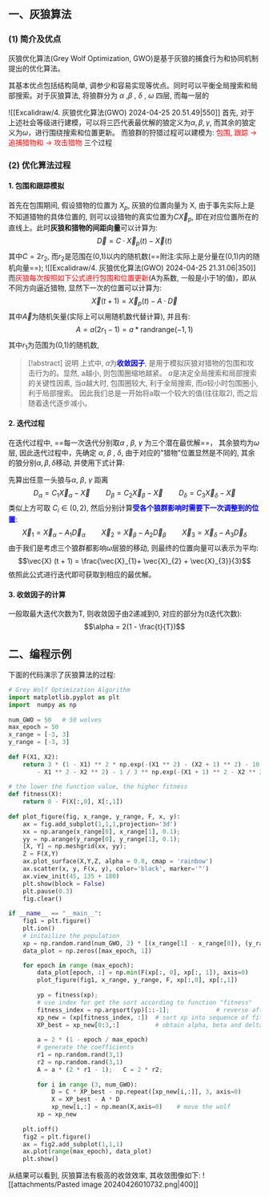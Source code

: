 ## 一、灰狼算法
### (1) 简介及优点
灰狼优化算法(Grey Wolf Optimization, GWO)是基于灰狼的捕食行为和协同机制提出的优化算法。

其基本优点包括结构简单, 调参少和容易实现等优点。同时可以平衡全局搜索和局部搜索。对于灰狼算法, 将狼群分为 $\alpha$ ,$\beta$ , $\delta$ , $\omega$ 四层, 而每一层的

![[Excalidraw/4. 灰狼优化算法(GWO) 2024-04-25 20.51.49|550]]
首先, 对于上述社会等级进行建模，可以将三匹代表最优解的狼定义为$\alpha,\beta,\gamma$, 而其余的狼定义为$\omega$，进行围绕搜索和位置更新。
而狼群的狩猎过程可以建模为: <mark style="background: transparent; color: red">包围, 跟踪 -> 追捕猎物和 -> 攻击猎物</mark> 三个过程

### (2) 优化算法过程
#### 1. 包围和跟踪模拟
首先在包围期间, 假设猎物的位置为 $X_p$, 灰狼的位置向量为 X, 由于事先实际上是不知道猎物的具体位置的, 则可以设猎物的真实位置为$C\vec{X}_{p}$, 即在对应位置所在的直线上。此时**灰狼和猎物的间距向量**可以计算为:
$$\vec{D} = C \cdot  \vec{X}_{p}(t)  - \vec{X}(t)$$
其中$C = 2 r_{2}$, 而$r_2$是范围在(0,1)以内的随机数(==附注:实际上是分量在(0,1)内的随机向量==); 
![[Excalidraw/4. 灰狼优化算法(GWO) 2024-04-25 21.31.06|350]]
而<mark style="background: transparent; color: red">灰狼每次按照如下公式进行包围和位置更新</mark>(A为系数, 一般是小于1的值)，即从不同方向逼近猎物, 显然下一次的位置可以计算为:
$$\vec{X} (t + 1) = \vec{X}_{p}(t) - A\cdot  \vec{D}$$
其中$\vec{A}$为随机矢量(实际上可以用随机数代替计算), 并且有:
$$A=  a (2 r_{1} -1) = a * \text{randrange}(-1,1)$$
其中$r_{1}$为范围为(0,1)的随机数, 
> [!abstract] 说明
> 上式中, $a$为<b><mark style="background: transparent; color: blue">收敛因子</mark></b>, 是用于模拟灰狼对猎物的包围和攻击行为的。显然, a越小, 则包围圈缩地越紧。
> $a$是决定全局搜索和局部搜索的关键性因素, 当$a$越大时, 包围圈较大, 利于全局搜索, 而$a$较小时包围圈小, 利于局部搜索。
> 因此我们总是一开始将a取一个较大的值(往往取2), 而之后随着迭代逐步减小。

#### 2. 迭代过程
在迭代过程中, ==每一次迭代分别取$\alpha$ , $\beta$, $\gamma$ 为三个潜在最优解==， 其余狼均为$\omega$层, 因此迭代过程中，先确定 $\alpha$, $\beta$ , $\delta$, 由于对应的"猎物"位置显然是不同的, 其余的狼分别$\alpha, \beta, \delta$移动, 并使用下式计算:

先算出任意一头狼与$\alpha$, $\beta$, $\gamma$ 距离
$$D_{\alpha}= C_{1} \vec{X}_{\alpha} - \vec{X}\qquad  D_{\beta}= C_{2} \vec{X}_{\beta} - \vec{X} \qquad  D_{\delta}= C_{3} \vec{X}_{\delta} - \vec{X}$$
类似上方可取 $C_{i} \in (0, 2)$, 然后分别计算<b><mark style="background: transparent; color: blue">受各个狼群影响时需要下一次调整到的位置</mark></b>:
$$\vec{X}_{1} = \vec{X}_{\alpha} - A_{1} \vec{D}_{\alpha} \qquad \vec{X}_{2}  = \vec{X}_{\beta} - A_{2}\vec{D}_{\beta}\qquad  \vec{X}_{3}= \vec{X}_{\delta} - A_{3}\vec{D}_{\delta}$$
由于我们是考虑三个狼群都影响$\omega$层狼的移动, 则最终的位置向量可以表示为平均:
$$\vec{X} (t + 1) =  \frac{\vec{X}_{1}+ \vec{X}_{2} + \vec{X}_{3}}{3}$$
依照此公式进行迭代即可获取到相应的最优解。

#### 3. 收敛因子的计算
一般取最大迭代次数为T, 则收敛因子由2递减到0, 对应的部分为(t迭代次数): 
$$\alpha = 2(1 -  \frac{t}{T})$$
## 二、编程示例
下面的代码演示了灰狼算法的过程: 

```python title:灰狼算法示例代码
# Grey Wolf Optimization Algorithm  
import matplotlib.pyplot as plt  
import  numpy as np  
  
num_GWO = 50   # 50 wolves  
max_epoch = 50  
x_range = [-3, 3]  
y_range = [-3, 3]  
  
def F(X1, X2):  
    return 3 * (1 - X1) ** 2 * np.exp(-(X1 ** 2) - (X2 + 1) ** 2) - 10 * (X1 / 5 - X1 ** 3 - X2 ** 5) * np.exp( \  
        - X1 ** 2 - X2 ** 2) - 1 / 3 ** np.exp(-(X1 + 1) ** 2 - X2 ** 2)  
  
# the lower the function value, the higher fitness  
def fitness(X):  
    return 8 - F(X[:,0], X[:,1])  
  
def plot_figure(fig, x_range, y_range, F, x, y):  
    ax = fig.add_subplot(1,1,1,projection='3d')  
    xx = np.arange(x_range[0], x_range[1], 0.1);  
    yy = np.arange(y_range[0], y_range[1], 0.1);  
    [X, Y] = np.meshgrid(xx, yy);  
    Z = F(X,Y)  
    ax.plot_surface(X,Y,Z, alpha = 0.8, cmap = 'rainbow')  
    ax.scatter(x, y, F(x, y), color='black', marker='^')  
    ax.view_init(45, 135 + 180)  
    plt.show(block = False)  
    plt.pause(0.3)  
    fig.clear()  
  
if __name__ == "__main__":  
    fig1 = plt.figure()  
    plt.ion()
    # initailize the population  
    xp = np.random.rand(num_GWO, 2) * [(x_range[1] - x_range[0]), (y_range[1] - y_range[0])] + [x_range[0], y_range[0]]    
    data_plot = np.zeros([max_epoch, 1])  

    for epoch in range (max_epoch):  
        data_plot[epoch, :] = np.min(F(xp[:, 0], xp[:, 1]), axis=0)  
        plot_figure(fig1, x_range, y_range, F, xp[:,0], xp[:,1])  
  
        yp = fitness(xp);  
        # use index for get the sort according to function "fitness"  
        fitness_index = np.argsort(yp)[::-1];             # reverse after sorting  
        xp_new = (xp[fitness_index, :])  # sort xp into sequence of fitness  
        XP_best = xp_new[0:3,:]          # obtain alpha, beta and delta  
  
        a = 2 * (1 - epoch / max_epoch)  
        # generate the coefficients  
        r1 = np.random.rand(3,1)  
        r2 = np.random.rand(3,1)  
        A = a * (2 * r1 - 1);   C = 2 * r2;  
  
        for i in range (3, num_GWO):  
            D = C * XP_best - np.repeat([xp_new[i,:]], 3, axis=0)          # calculate the D1, D2, D3  
            X = XP_best - A * D  
            xp_new[i,:] = np.mean(X,axis=0)    # move the wolf  
        xp = xp_new  
  
    plt.ioff()  
    fig2 = plt.figure()  
    ax = fig2.add_subplot(1,1,1)  
    ax.plot(range(max_epoch), data_plot)  
    plt.show()
```

从结果可以看到, 灰狼算法有极高的收敛效率, 其收敛图像如下:
![[attachments/Pasted image 20240426010732.png|400]]
